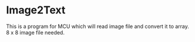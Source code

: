 # Image2Text
This is a program for MCU which will read image file and convert it to array.
8 x 8 image file needed.
